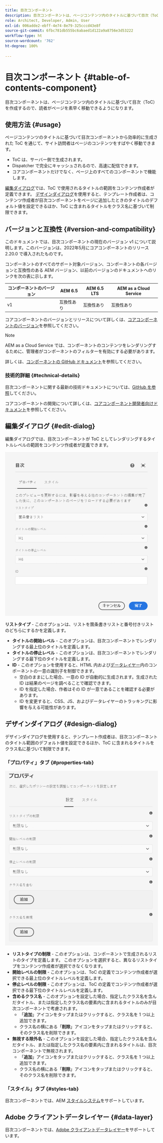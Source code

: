 ```yaml
---
title: 目次コンポーネント
description: 目次コンポーネントは、ページコンテンツ内のタイトルに基づいて目次（ToC）を作成するので、読者がページを素早く移動できるようになります。
role: Architect, Developer, Admin, User
exl-id: 006adde2-ebff-4e74-8e79-325cccd43e8f
source-git-commit: 6fbc781db555bc6abaed1d122a9a8756e3d53222
workflow-type: ht
source-wordcount: '762'
ht-degree: 100%

---
```


# 目次コンポーネント {#table-of-contents-component}

目次コンポーネントは、ページコンテンツ内のタイトルに基づいて目次（ToC）を作成するので、読者がページを素早く移動できるようになります。

## 使用方法 {#usage}

ページコンテンツのタイトルに基づいて目次コンポーネントから効率的に生成された ToC を通じて、サイト訪問者はページのコンテンツをすばやく移動できます。

* ToC は、サーバー側で生成されます。
* Dispatcher で完全にキャッシュされるので、高速に配信できます。
* コアコンポーネントだけでなく、ページ上のすべてのコンポーネントで機能します。

[編集ダイアログ](#edit-dialog)では、ToC で使用されるタイトルの範囲をコンテンツ作成者が定義できます。 [デザインダイアログ](#design-dialog)を使用すると、テンプレート作成者は、コンテンツ作成者が目次コンポーネントをページに追加したときのタイトルのデフォルト値を設定できるほか、ToC に含まれるタイトルをクラス名に基づいて制限できます。

## バージョンと互換性 {#version-and-compatibility}

このドキュメントでは、目次コンポーネントの現在のバージョン v1 について説明します。このバージョンは、2022年5月にコアコンポーネントのリリース 2.20.0 で導入されたものです。

コンポーネントのすべてのサポート対象バージョン、コンポーネントの各バージョンと互換性のある AEM バージョン、以前のバージョンのドキュメントへのリンクを次の表に示します。

| コンポーネントのバージョン | AEM 6.5 | AEM 6.5 LTS | AEM as a Cloud Service |
|---|---|---|---|
| v1 | 互換性あり | 互換性あり | 互換性あり |

コアコンポーネントのバージョンとリリースについて詳しくは、[コアコンポーネントのバージョン](/help/versions.md)を参照してください。

>[!NOTE]
>
>AEM as a Cloud Service では、コンポーネントのコンテンツをレンダリングするために、管理者がコンポーネントのフィルターを有効にする必要があります。
>
>詳しくは、[コンポーネントの GitHub ドキュメント](https://adobe.com/go/aem_cmp_tech_tableofcontents_v1_jp)を参照してください。

### 技術的詳細 {#technical-details}

目次コンポーネントに関する最新の技術ドキュメントについては、[GitHub を参照](https://adobe.com/go/aem_cmp_tech_tableofcontents_v1_jp)してください。

コアコンポーネントの開発について詳しくは、[コアコンポーネント開発者向けドキュメント](/help/developing/overview.md)を参照してください。

## 編集ダイアログ {#edit-dialog}

編集ダイアログでは、目次コンポーネントが ToC としてレンダリングするタイトルレベルの範囲をコンテンツ作成者が定義できます。

![目次コンポーネントの編集ダイアログ](/help/assets/tableofcontents-edit.png)

**リストタイプ** - このオプションは、リストを箇条書きリストと番号付きリストのどちらにするかを定義します。
* **タイトルの開始レベル** - このオプションは、目次コンポーネントでレンダリングする最上位のタイトルを定義します。
* **タイトルの停止レベル** - このオプションは、目次コンポーネントでレンダリングする最下位のタイトルを定義します。
* **ID** - このオプションを使用すると、HTML 内および[データレイヤー](/help/developing/data-layer/overview.md)内のコンポーネントの一意の識別子を制御できます。
   * 空白のままにした場合、一意の ID が自動的に生成されます。生成された ID は結果のページを調べることで確認できます。
   * ID を指定した場合、作者はその ID が一意であることを確認する必要があります。
   * ID を変更すると、CSS、JS、およびデータレイヤーのトラッキングに影響を与える可能性があります。

## デザインダイアログ {#design-dialog}

デザインダイアログを使用すると、テンプレート作成者は、目次コンポーネントのタイトル範囲のデフォルト値を設定できるほか、ToC に含まれるタイトルをクラス名に基づいて制限できます。

### 「プロパティ」タブ {#properties-tab}

![クイック検索コンポーネントのデザインダイアログ](/help/assets/tableofcontents-design.png)

* **リストタイプの制限** - このオプションは、コンポーネントで生成されるリストのタイプを定義します。 このオプションを選択すると、異なるリストタイプをコンテンツ作成者が選択できなくなります。
* **開始レベルの制限** - このオプションは、ToC の定義でコンテンツ作成者が選択できる最上位のタイトルレベルを定義します。
* **停止レベルの制限** - このオプションは、ToC の定義でコンテンツ作成者が選択できる最下位のタイトルレベルを定義します。
* **含めるクラス名** - このオプションを設定した場合、指定したクラス名を含んだタイトル、または指定したクラス名の要素内に含まれるタイトルのみが目次コンポーネントで考慮されます。
   * 「**追加**」アイコンをタップまたはクリックすると、クラス名を 1 つ以上追加できます。
   * クラス名の横にある「**削除**」アイコンをタップまたはクリックすると、そのクラス名を削除できます。
* **無視する除外名** - このオプションを設定した場合、指定したクラス名を含んだタイトル、または指定したクラス名の要素内に含まれるタイトルは、目次コンポーネントで無視されます。
   * 「**追加**」アイコンをタップまたはクリックすると、クラス名を 1 つ以上追加できます。
   * クラス名の横にある「**削除**」アイコンをタップまたはクリックすると、そのクラス名を削除できます。

### 「スタイル」タブ {#styles-tab}

目次コンポーネントでは、AEM [スタイルシステム](/help/get-started/authoring.md#component-styling)をサポートしています。

## Adobe クライアントデータレイヤー {#data-layer}

目次コンポーネントでは、[Adobe クライアントデータレイヤー](/help/developing/data-layer/overview.md)をサポートしています。
